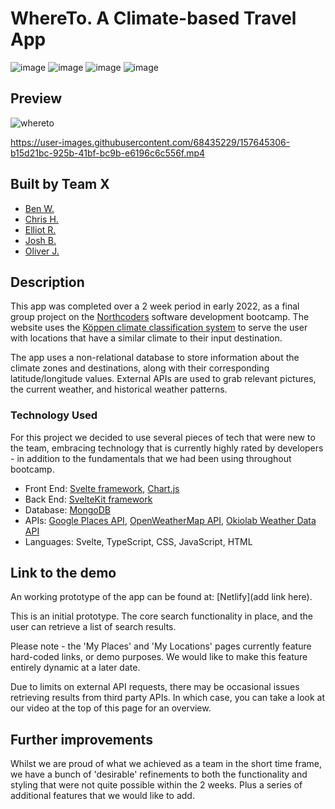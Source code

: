 # WhereTo. A Climate-based Travel App

![image](https://img.shields.io/badge/Svelte-4A4A55?style=for-the-badge&logo=svelte&logoColor=FF3E00)
![image](https://img.shields.io/badge/TypeScript-007ACC?style=for-the-badge&logo=typescript&logoColor=white)
![image](https://img.shields.io/badge/MongoDB-4EA94B?style=for-the-badge&logo=mongodb&logoColor=white)
![image](	https://img.shields.io/badge/Chart.js-FF6384?style=for-the-badge&logo=chartdotjs&logoColor=white)

## Preview
![whereto](https://user-images.githubusercontent.com/83911563/157258361-43ad5104-df0e-47b4-8834-5b1f34c53fba.gif)

https://user-images.githubusercontent.com/68435229/157645306-b15d21bc-925b-41bf-bc9b-e6196c6c556f.mp4



## Built by Team X

- [Ben W.](https://github.com/benwestondigital)
- [Chris H.](https://github.com/CH-DD)
- [Elliot R.](https://github.com/ellriffs)
- [Josh B.](https://github.com/Dance1211)
- [Oliver J.](https://github.com/oliverj95)

## Description

This app was completed over a 2 week period in early 2022, as a final group project on the [Northcoders](https://northcoders.com/) software development bootcamp. The website uses the [Köppen climate classification system](https://en.wikipedia.org/wiki/K%C3%B6ppen_climate_classification) to serve the user with locations that have a similar climate to their input destination.

The app uses a non-relational database to store information about the climate zones and destinations, along with their corresponding latitude/longitude values. External APIs are used to grab relevant pictures, the current weather, and historical weather patterns.

### Technology Used

For this project we decided to use several pieces of tech that were new to the team, embracing technology that is currently highly rated by developers - in addition to the fundamentals that we had been using throughout bootcamp.

- Front End: [Svelte framework](https://svelte.dev/), [Chart.js](https://www.chartjs.org/)
- Back End: [SvelteKit framework](https://kit.svelte.dev/)
- Database: [MongoDB](https://www.mongodb.com/)
- APIs: [Google Places API](https://developers.google.com/maps/documentation/places/web-service/overview), [OpenWeatherMap API](https://openweathermap.org/api), [Okiolab Weather Data API](https://oikolab.com/api-details#api=weather&operation=weather-data)
- Languages: Svelte, TypeScript, CSS, JavaScript, HTML


## Link to the demo

An working prototype of the app can be found at: [Netlify](add link here).

This is an initial prototype. The core search functionality in place, and the user can retrieve a list of search results. 

Please note - the 'My Places' and 'My Locations' pages currently feature hard-coded links, or demo purposes. We would like to make this feature entirely dynamic at a later date.

Due to limits on external API requests, there may be occasional issues retrieving results from third party APIs. In which case, you can take a look at our video at the top of this page for an overview. 

## Further improvements

Whilst we are proud of what we achieved as a team in the short time frame, we have a bunch of 'desirable' refinements to both the functionality and styling that were not quite possible within the 2 weeks. Plus a series of additional features that we would like to add. 
